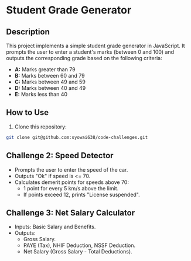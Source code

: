 # Student Grade Generator

## Description
This project implements a simple student grade generator in JavaScript. It prompts the user to enter a student's marks (between 0 and 100) and outputs the corresponding grade based on the following criteria:

- **A:** Marks greater than 79
- **B:** Marks between 60 and 79
- **C:** Marks between 49 and 59
- **D:** Marks between 40 and 49
- **E:** Marks less than 40

## How to Use
1. Clone this repository:
  
```bash
git clone git@github.com:syowai638/code-challenges.git

```

## Challenge 2: Speed Detector
- Prompts the user to enter the speed of the car.
- Outputs "Ok" if speed is <= 70.
- Calculates demerit points for speeds above 70:
  - 1 point for every 5 km/s above the limit.
  - If points exceed 12, prints "License suspended".


## Challenge 3: Net Salary Calculator
- Inputs: Basic Salary and Benefits.
- Outputs:
  - Gross Salary.
  - PAYE (Tax), NHIF Deduction, NSSF Deduction.
  - Net Salary (Gross Salary - Total Deductions).
